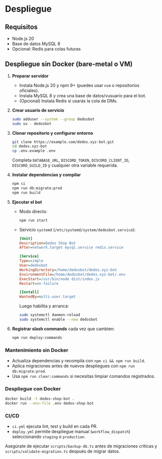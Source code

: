 # Despliegue

## Requisitos
- Node.js 20
- Base de datos MySQL 8
- Opcional: Redis para colas futuras


## Despliegue sin Docker (bare-metal o VM)

1. **Preparar servidor**
   - Instala Node.js 20 y npm 9+ (puedes usar `nvm` o repositorios oficiales).
   - Instala MySQL 8 y crea una base de datos/vusuario para el bot.
   - (Opcional) Instala Redis si usarás la cola de DMs.
2. **Crear usuario de servicio**
   ```bash
   sudo adduser --system --group dedosbot
   sudo su - dedosbot
   ```
3. **Clonar repositorio y configurar entorno**
   ```bash
   git clone https://example.com/dedos.xyz-bot.git
   cd dedos.xyz-bot
   cp .env.example .env
   ```
   Completa `DATABASE_URL`, `DISCORD_TOKEN`, `DISCORD_CLIENT_ID`, `DISCORD_GUILD_ID` y
   cualquier otra variable requerida.
4. **Instalar dependencias y compilar**
   ```bash
   npm ci
   npm run db:migrate:prod
   npm run build
   ```
5. **Ejecutar el bot**
   - Modo directo:
     ```bash
     npm run start
     ```
   - Servicio `systemd` (`/etc/systemd/system/dedosbot.service`):
     ```ini
     [Unit]
     Description=Dedos Shop Bot
     After=network.target mysql.service redis.service

     [Service]
     Type=simple
     User=dedosbot
     WorkingDirectory=/home/dedosbot/dedos.xyz-bot
     EnvironmentFile=/home/dedosbot/dedos.xyz-bot/.env
     ExecStart=/usr/bin/node dist/index.js
     Restart=on-failure

     [Install]
     WantedBy=multi-user.target
     ```
     Luego habilita y arranca:
     ```bash
     sudo systemctl daemon-reload
     sudo systemctl enable --now dedosbot
     ```

6. **Registrar slash commands** cada vez que cambien:
   ```bash
   npm run deploy:commands
   ```

### Mantenimiento sin Docker
- Actualiza dependencias y recompila con `npm ci && npm run build`.
- Aplica migraciones antes de nuevos despliegues con `npm run db:migrate:prod`.
- Usa `npm run clear:commands` si necesitas limpiar comandos registrados.


### Despliegue con Docker
```bash
docker build -t dedos-shop-bot .
docker run --env-file .env dedos-shop-bot
```

### CI/CD
- `ci.yml` ejecuta lint, test y build en cada PR.
- `deploy.yml` permite despliegue manual (`workflow_dispatch`) seleccionando `staging` o `production`.


Asegúrate de ejecutar `scripts/backup-db.ts` antes de migraciones críticas y
`scripts/validate-migration.ts` después de migrar datos.

